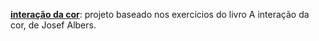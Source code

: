**[interação da cor](/albers)**: projeto baseado nos exercícios do livro A interação da cor, de Josef Albers. 



